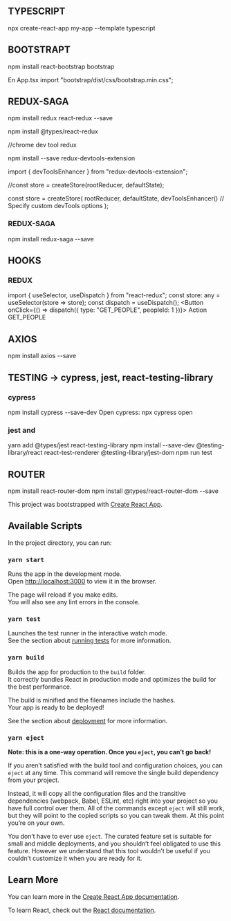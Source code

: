 ## TYPESCRIPT

npx create-react-app my-app --template typescript

## BOOTSTRAPT

npm install react-bootstrap bootstrap

En App.tsx
import "bootstrap/dist/css/bootstrap.min.css";

## REDUX-SAGA

npm install redux react-redux --save

npm install @types/react-redux

//chrome dev tool redux

npm install --save redux-devtools-extension

import { devToolsEnhancer } from "redux-devtools-extension";

//const store = createStore(rootReducer, defaultState);

const store = createStore(
rootReducer,
defaultState,
devToolsEnhancer()
// Specify custom devTools options
);

### REDUX-SAGA

npm install redux-saga --save

## HOOKS

### REDUX

import { useSelector, useDispatch } from "react-redux";
const store: any = useSelector(store => store);
const dispatch = useDispatch();
<Button onClick={() => dispatch({ type: "GET_PEOPLE", peopleId: 1 })}>
Action GET_PEOPLE
</Button>

## AXIOS

npm install axios --save

## TESTING -> cypress, jest, react-testing-library

### cypress

npm install cypress --save-dev
Open cypress: npx cypress open

### jest and

yarn add @types/jest react-testing-library
npm install --save-dev @testing-library/react react-test-renderer @testing-library/jest-dom
npm run test

## ROUTER

npm install react-router-dom
npm install @types/react-router-dom --save

This project was bootstrapped with [Create React App](https://github.com/facebook/create-react-app).

## Available Scripts

In the project directory, you can run:

### `yarn start`

Runs the app in the development mode.<br />
Open [http://localhost:3000](http://localhost:3000) to view it in the browser.

The page will reload if you make edits.<br />
You will also see any lint errors in the console.

### `yarn test`

Launches the test runner in the interactive watch mode.<br />
See the section about [running tests](https://facebook.github.io/create-react-app/docs/running-tests) for more information.

### `yarn build`

Builds the app for production to the `build` folder.<br />
It correctly bundles React in production mode and optimizes the build for the best performance.

The build is minified and the filenames include the hashes.<br />
Your app is ready to be deployed!

See the section about [deployment](https://facebook.github.io/create-react-app/docs/deployment) for more information.

### `yarn eject`

**Note: this is a one-way operation. Once you `eject`, you can’t go back!**

If you aren’t satisfied with the build tool and configuration choices, you can `eject` at any time. This command will remove the single build dependency from your project.

Instead, it will copy all the configuration files and the transitive dependencies (webpack, Babel, ESLint, etc) right into your project so you have full control over them. All of the commands except `eject` will still work, but they will point to the copied scripts so you can tweak them. At this point you’re on your own.

You don’t have to ever use `eject`. The curated feature set is suitable for small and middle deployments, and you shouldn’t feel obligated to use this feature. However we understand that this tool wouldn’t be useful if you couldn’t customize it when you are ready for it.

## Learn More

You can learn more in the [Create React App documentation](https://facebook.github.io/create-react-app/docs/getting-started).

To learn React, check out the [React documentation](https://reactjs.org/).
